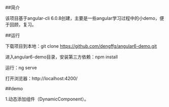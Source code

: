 ##简介

该项目基于angular-cli 6.0.8创建，主要是一些angular学习过程中的小demo，便于回顾，复习。


##运行

下载项目到本地：git clone https://github.com/dengffg/angular6-demo.git

进入angular6-demo目录，安装第三方依赖：npm install

运行：ng serve

打开浏览器：http://localhost:4200/

##demo

1.动态添加组件（DynamicComponent）。
